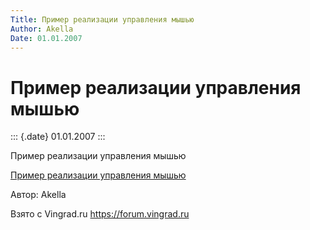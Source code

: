 ```yaml
---
Title: Пример реализации управления мышью
Author: Akella
Date: 01.01.2007
---
```



Пример реализации управления мышью
==================================

::: {.date}
01.01.2007
:::

Пример реализации управления мышью

[Пример реализации управления мышью](/zip/27_3.zip)

Автор: Akella

Взято с Vingrad.ru <https://forum.vingrad.ru>
